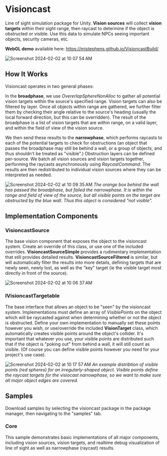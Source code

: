 # Visioncast

Line of sight simulation package for Unity. **Vision sources** will collect **vision targets** within their sight range, then raycast to determine if the object is obstructed or visible. Use this data to simulate NPCs seeing important objects, security cameras, etc.

**WebGL demo** available here: https://mjstephens.github.io/VisioncastBuild/

![Screenshot 2024-02-02 at 10 07 54 AM](https://github.com/mjstephens/Visioncast/assets/4731148/df78fd9f-9168-4c5a-8d8e-cf4de3568471)


## How It Works

Visioncast operates in two general phases:

In the **broadphase**, we use _OvererlapSphereNonAlloc_ to gather all potential vision targets within the source's specified range. Vision targets can also be filtered by layer. Once all objects within range are gathered, we further filter them by checking their angle relative to the source's heading (usually the local forward direction, but this can be overridden). The result of the broadphase is a list of vision targets that are within range, on a valid layer, and within the field of view of the vision source.

We then send these results to the **narrowphase**, which performs raycasts to each of the potential targets to check for obstructions (an object that passes the broadphase may still be behind a wall, or a group of objects, and thus shouldn't be treated as "visible".) Obstruction layers can be defined per-source. We batch all vision sources and vision targets together, performing the raycasts asynchronously using _RaycastCommand_. The results are then redistributed to individual vision sources where they can be interpreted as needed.


![Screenshot 2024-02-02 at 10 09 35 AM](https://github.com/mjstephens/Visioncast/assets/4731148/41bb7cb0-d85b-497f-8cc1-bab3c09be73c)
_The orange box behind the wall has passed the broadphase, but failed the narrowphase. It is within the range and field of view of the source, but all visible points on the target are obstructed by the blue wall. Thus this object is considered "not visible"._



## Implementation Components

### VisioncastSource
The base vision component that exposes the object to the visioncast system. Create an override of this class, or use one of the included overrides. **VisioncastSourceSimple** provides a rudimentary implementation that still provides detailed results. **VisioncastSourceFiltered** is similar, but will automatically filter the results into more details, defining targets that are newly seen, newly lost, as well as the "key" target (ie the visible target most directly in front of the source).

![Screenshot 2024-02-02 at 10 06 37 AM](https://github.com/mjstephens/Visioncast/assets/4731148/c624d7b7-f30b-4488-a56e-39111e717d27)


### IVisioncastTargetable
The base interface that allows an object to be "seen" by the visioncast system. Implementations must define an array of _VisiblePoints_ on the object which will be raycasted against when determining whether or not the object is obstructed. Define your own implementation to manually set these points however you wish, or use/override the included **VisionTarget** class, which automatically creates visible points around the object's collider. It's important that whatever you use, your visible points are distributed such that if the object is "poking out" from behind a wall, it will still count as visible. (Of course you can define visible points however you need for your project's use case).

![Screenshot 2024-02-02 at 10 17 57 AM](https://github.com/mjstephens/Visioncast/assets/4731148/4a93882b-79f3-46ed-90dc-7f96afbe1a01)
_An example distribtion of visible points (red spheres) for an irregularly-shaped object. Visible points define the raycast targets for the visiocast narrowphase, so we want to make sure all major object edges are covered._


## Samples

Download samples by selecting the visioncast package in the package manager, then navigating to the "samples" tab.

### Core

This sample demonstrates basic implementations of all major components, including vision sources, vision targets, and realtime debug visualization of line of sight as well as narrowphase (raycast) results. 

